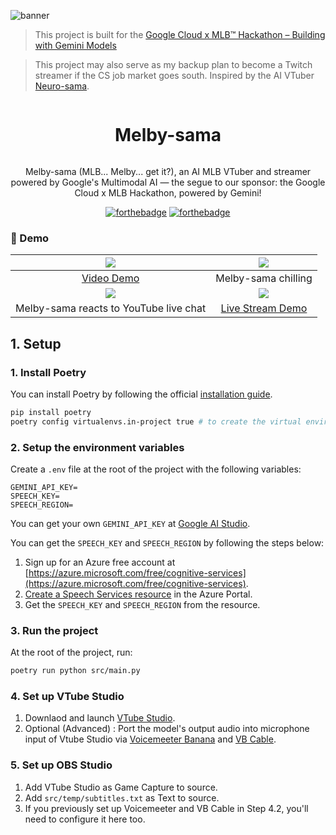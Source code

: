 ![banner](https://github.com/user-attachments/assets/18014e27-a881-4ea0-924e-a7b0a3a944aa)
> This project is built for the [Google Cloud x MLB™ Hackathon – Building with Gemini Models](https://next2025challenge.devpost.com/)

> This project may also serve as my backup plan to become a Twitch streamer if the CS job market goes south.
> Inspired by the AI VTuber [Neuro-sama](https://www.youtube.com/@Neurosama).

<div align="center">
  <div>
    <h1 style="display: inline-block;">Melby-sama</h1>
  </div>
  <p align='center'>
  Melby-sama (MLB... Melby... get it?), an AI MLB VTuber and streamer powered by Google's Multimodal AI — the segue to our sponsor: the Google Cloud x MLB Hackathon, powered by Gemini!
  </p>
  
  [![forthebadge](https://forthebadge.com/images/badges/ctrl-c-ctrl-v.svg)](https://forthebadge.com) [![forthebadge](https://forthebadge.com/images/badges/works-on-my-machine.svg)](https://forthebadge.com)
</div>

### 👀 Demo

| [![](https://img.youtube.com/vi/Zxxj-QVYgow/maxresdefault.jpg)](https://www.youtube.com/watch?v=Zxxj-QVYgow) | ![](https://github.com/user-attachments/assets/1dd93eed-c3aa-4c42-9ee9-ac6e8c5dc1d9) |
|:---:|:---:|
| [Video Demo](https://www.youtube.com/watch?v=Zxxj-QVYgow) | Melby-sama chilling |
| ![](https://github.com/user-attachments/assets/9314104e-375f-49a0-b862-aa9a1bbbf8f5) | [![](https://img.youtube.com/vi/L639zifZP0U/maxresdefault.jpg)](https://youtube.com/live/L639zifZP0U) |
| Melby-sama reacts to YouTube live chat | [Live Stream Demo](https://youtube.com/live/L639zifZP0U) |



## 1. Setup

### 1. Install Poetry

You can install Poetry by following the official [installation guide](https://python-poetry.org/docs/#installation).

```bash
pip install poetry
poetry config virtualenvs.in-project true # to create the virtual environment in the project directory
```

### 2. Setup the environment variables

Create a `.env` file at the root of the project with the following variables:

```env
GEMINI_API_KEY=
SPEECH_KEY=
SPEECH_REGION=
```

You can get your own `GEMINI_API_KEY` at [Google AI Studio](https://aistudio.google.com/app/apikey).

You can get the `SPEECH_KEY` and `SPEECH_REGION` by following the steps below:

1. Sign up for an Azure free account at [https://azure.microsoft.com/free/cognitive-services](https://azure.microsoft.com/free/cognitive-services).
2. [Create a Speech Services resource](https://portal.azure.com/#create/Microsoft.CognitiveServicesSpeechServices) in the Azure Portal.
3. Get the `SPEECH_KEY` and `SPEECH_REGION` from the resource.

### 3. Run the project
At the root of the project, run:

```bash
poetry run python src/main.py
```

### 4. Set up VTube Studio
1. Downlaod and launch [VTube Studio](https://store.steampowered.com/app/1325860/VTube_Studio/).
2. Optional (Advanced) : Port the model's output audio into microphone input of Vtube Studio via [Voicemeeter Banana](https://vb-audio.com/Voicemeeter/banana.htm) and [VB Cable](https://vb-audio.com/Cable/).

### 5. Set up OBS Studio
1. Add VTube Studio as Game Capture to source.
2. Add `src/temp/subtitles.txt` as Text to source.
3. If you previously set up Voicemeeter and VB Cable in Step 4.2, you'll need to configure it here too.
